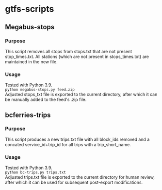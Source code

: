 # gtfs-scripts

## Megabus-stops

### Purpose
This script removes all stops from stops.txt that are not present stop_times.txt. All stations (which are not present in stops_times.txt) are maintained in the new file.   

### Usage
Tested with Python 3.9.<br>
```python megabus-stops.py feed.zip```<br>
Adjusted stops_txt file is exported to the current directory, after which it can be manually added to the feed's .zip file.<br>


## bcferries-trips

### Purpose
This script produces a new trips.txt file with all block_ids removed and a concated service_id+trip_id for all trips with a trip_short_name.

### Usage
Tested with Python 3.9.<br>
```python bc-trips.py trips.txt```<br>
Adjusted trips.txt file is exported to the current directory for human review, after which it can be used for subsequent post-export modifications.<br>
